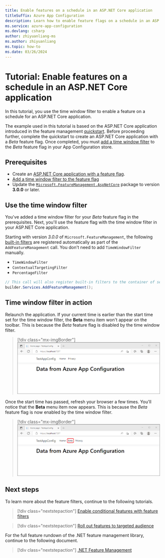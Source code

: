 ```yaml
---
title: Enable features on a schedule in an ASP.NET Core application
titleSuffix: Azure App Configuration
description: Learn how to enable feature flags on a schedule in an ASP.NET Core application.
ms.service: azure-app-configuration
ms.devlang: csharp
author: zhiyuanliang-ms
ms.author: zhiyuanliang
ms.topic: how-to
ms.date: 03/26/2024
---
```


# Tutorial: Enable features on a schedule in an ASP.NET Core application

In this tutorial, you use the time window filter to enable a feature on a schedule for an ASP.NET Core application. 

The example used in this tutorial is based on the ASP.NET Core application introduced in the feature management [quickstart](./quickstart-feature-flag-aspnet-core.md). Before proceeding further, complete the quickstart to create an ASP.NET Core application with a *Beta* feature flag. Once completed, you must [add a time window filter](./howto-timewindow-filter.md) to the *Beta* feature flag in your App Configuration store.

## Prerequisites

- Create an [ASP.NET Core application with a feature flag](./quickstart-feature-flag-aspnet-core.md).
- [Add a time window filter to the feature flag](./howto-timewindow-filter.md)
- Update the [`Microsoft.FeatureManagement.AspNetCore`](https://www.nuget.org/packages/Microsoft.FeatureManagement.AspNetCore/) package to version **3.0.0** or later.

## Use the time window filter

You've added a time window filter for your *Beta* feature flag in the prerequisites. Next, you'll use the feature flag with the time window filter in your ASP.NET Core application.

Starting with version *3.0.0* of `Microsoft.FeatureManagement`, the following [built-in filters](https://github.com/microsoft/FeatureManagement-Dotnet#built-in-feature-filters) are registered automatically as part of the `AddFeatureManagement` call. You don't need to add `TimeWindowFilter` manually.

- `TimeWindowFilter`
- `ContextualTargetingFilter`
- `PercentageFilter`

```csharp
// This call will also register built-in filters to the container of services.
builder.Services.AddFeatureManagement();
```

## Time window filter in action

Relaunch the application. If your current time is earlier than the start time set for the time window filter, the **Beta** menu item won't appear on the toolbar. This is because the *Beta* feature flag is disabled by the time window filter.

> [!div class="mx-imgBorder"]
> ![Screenshot of browser with Beta menu hidden.](./media/quickstarts/aspnet-core-feature-flag-local-before.png)

Once the start time has passed, refresh your browser a few times. You'll notice that the **Beta** menu item now appears. This is because the *Beta* feature flag is now enabled by the time window filter.

> [!div class="mx-imgBorder"]
> ![Screenshot of browser with Beta menu.](./media/quickstarts/aspnet-core-feature-flag-local-after.png)

## Next steps

To learn more about the feature filters, continue to the following tutorials.

> [!div class="nextstepaction"]
> [Enable conditional features with feature filters](./howto-feature-filters.md)

> [!div class="nextstepaction"]
> [Roll out features to targeted audience](./howto-targetingfilter.md)

For the full feature rundown of the .NET feature management library, continue to the following document.

> [!div class="nextstepaction"]
> [.NET Feature Management](./feature-management-dotnet-reference.md)
